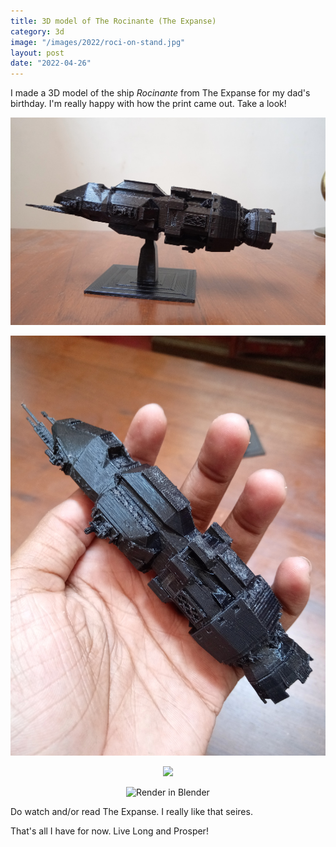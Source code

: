 ```yaml
---
title: 3D model of The Rocinante (The Expanse)
category: 3d
image: "/images/2022/roci-on-stand.jpg"
layout: post
date: "2022-04-26"
---
```


I made a 3D model of the ship *Rocinante* from The Expanse for my dad's birthday. I'm really happy with how the print came out. Take a look! 


<p align="center">
<span class="image fit"><img src="/images/2022/roci-on-stand.jpg"></span>
</p>

<p align="center">
<span class="image fit"><img src="/images/2022/roci-with-hand.jpg"></span>
</p>

<p align="center">
<span class="image fit"><img src="/images/2022/roci-standing.jpg"></span>
</p>

<p align="center">
<span class="image fit"><img src="/images/2022/roci-modelled-top.jpg" alt="Render in Blender"></span>
</p>

Do watch and/or read The Expanse. I really like that seires. 

That's all I have for now. Live Long and Prosper!